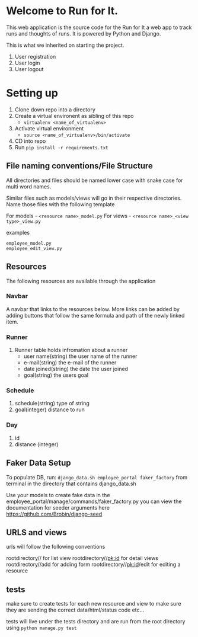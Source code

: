 # Welcome to Run for It.

This web application is the source code for the Run for It a web app to track runs and thoughts of runs. It is powered by Python and Django.

This is what we inherited on starting the project.

1. User registration
1. User login
1. User logout

# Setting up
1. Clone down repo into a directory
1. Create a virtual environent as sibling of this repo
   - `virtualenv <name_of_virtualenv>`
1. Activate virtual environment
   - `source <name_of_virtualenv>/bin/activate`
1. CD into repo
1. Run `pip install -r requirements.txt`

## File naming conventions/File Structure

All directories and files should be named lower case with snake case for multi word names.

Similar files such as models/views will go in their respective directories. Name those files with the following template

For models - `<resource name>_model.py`
For views - `<resource name>_<view type>_view.py`

examples
```
employee_model.py
employee_edit_view.py
```
## Resources

The following resources are available through the application

### Navbar
A navbar that links to the resources below. More links can be added by adding buttons that follow the same formula and path of the newly linked item.

### Runner
1. Runner table holds infromation about a runner
    - user name(string) the user name of the runner
    - e-mail(string) the e-mail of the runner
    - date joined(string) the date the user joined
    - goal(string) the users goal


### Schedule
1. schedule(string) type of string
1. goal(integer) distance to run

### Day
1. id
1. distance (integer)



## Faker Data Setup
To populate DB, run: `django_data.sh employee_portal faker_factory` from terminal in the directory that contains django_data.sh

Use your models to create fake data in the employee_portal/manage/commands/faker_factory.py
you can view the documentation for seeder arguments here
https://github.com/Brobin/django-seed


## URLS and views

urls will follow the following conventions

rootdirectory/<resource name>/ for list view
rootdirectory/<resource name>/<pk:id> for detail views
rootdirectory/<resource name>/add for adding form
rootdirectory/<resource name>/<pk:id>/edit for editing a resource

## tests
make sure to create tests for each new resource and view to make sure they are sending the correct data/html/status code etc...

tests will live under the tests directory and are run from the root directory using
`python manage.py test`
